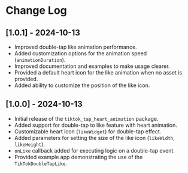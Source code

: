 
# Change Log

## [1.0.1] - 2024-10-13
- Improved double-tap like animation performance.
- Added customization options for the animation speed (`animationDuration`).
- Improved documentation and examples to make usage clearer.
- Provided a default heart icon for the like animation when no asset is provided.
- Added ability to customize the position of the like icon.

## [1.0.0] - 2024-10-13
- Initial release of the `tiktok_tap_heart_animation` package.
- Added support for double-tap to like feature with heart animation.
- Customizable heart icon (`likeWidget`) for double-tap effect.
- Added parameters for setting the size of the like icon (`likeWidth`, `likeHeight`).
- `onLike` callback added for executing logic on a double-tap event.
- Provided example app demonstrating the use of the `TikTokDoubleTapLike`.
